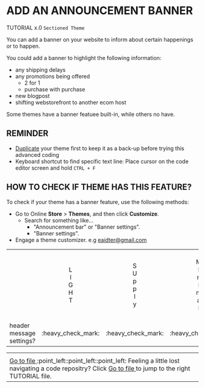 # ADD AN ANNOUNCEMENT BANNER
TUTORIAL x.0 `Sectioned Theme` 

You can add a banner on your website to inform about certain happenings or to happen.

You could add a banner to highlight the following information:

+ any shipping delays
+ any promotions being offered
  - 2 for 1
  - purchase with purchase
+ new blogpost
+ shifting webstorefront to another ecom host

Some themes have a banner featuee built-in, while others no have.

## REMINDER

   - [Duplicate](https://help.shopify.com/en/manual/online-store/themes/managing-themes/duplicating-themes) your theme first to keep it as a back-up before trying this advanced coding
   - Keyboard shortcut to find specific text line: Place cursor on the code editor screen and hold `CTRL + F`

## HOW TO CHECK IF THEME HAS THIS FEATURE?


To check if your theme has a banner feature, use the following methods:

* Go to Online __Store__ > __Themes__, and then click __Customize__.
  + Search for something like...
    - "Announcement bar" or "Banner settings".
    - "Banner settings".
* Engage a theme customizer. e.g eaidter@gmail.com


<meta name="generator" content="LibreOffice 7.0.4.2 (GNU/Linux)">
<table cellspacing="0" border="0"> <colgroup width="109" span="10"></colgroup> <tbody><tr> <td height="174" align="center"><br></td> <td align="center">L<br>I<br>G<br>H<br>T</td> <td align="center">S<br>U<br>p<br>p<br>l<br>y</td> <td align="center">M<br>I<br>n<br>i<br>m<br>a<br>l</td> <td align="center">D<br>A<br>w<br>n</td> <td align="center">D<br>E<br>b<br>u<br>t</td> <td align="center">N<br>A<br>r<br>r<br>a<br>t<br>i<br>v<br>e</td> <td align="center">B<br>O<br>u<br>n<br>d<br>l<br>e<br>s<br>s</td> <td align="center">V<br>E<br>n<br>t<br>u<br>r<br>e</td> <td align="center">V<br>I<br>n<br>t<br>a<br>g<br>e</td> </tr> <tr> <td height="21" align="left">header message settings?</td> <td align="center">:heavy_check_mark:</td> <td align="center">:heavy_check_mark:</td> <td align="center">:heavy_check_mark:</td> <td align="center">:negative_squared_cross_mark:</td> <td align="center">:negative_squared_cross_mark:</td> <td align="center">:negative_squared_cross_mark:</td> <td align="center">:negative_squared_cross_mark:</td> <td align="center">:negative_squared_cross_mark:</td> <td align="center">:heavy_check_mark:</td> </tr> </tbody></table>

<table><th><tr><td><a href="https://github.com/e-AIDter/Self-AID_Shopify/find/main"> Go to file </a> :point_left::point_left::point_left: Feeling a little lost navigating a code repositry? Click <a href="https://github.com/e-AIDter/Self-AID_Shopify/find/main"> Go to file </a> to jump to the right TUTORIAL file.</td></tr></th></table>
